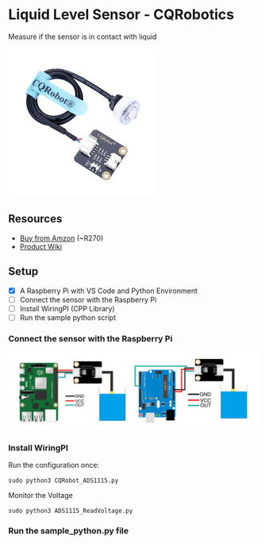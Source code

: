 # Liquid Level Sensor - CQRobotics #
Measure if the sensor is in contact with liquid

![](https://raw.githubusercontent.com/mariusvrstr/hydriot/main/Raspberry%20Pi/Liquid%20Level%20Sensor%20(CQRobotics%20)/resources/sensor.jpg)


## Resources ##

* [Buy from Amzon](https://www.amazon.com/CQRobot-Consumption-Resistance-Temperature-Properties/dp/B07ZMGW3QJ) (~R270)
* [Product Wiki](http://www.cqrobot.wiki/index.php/Liquid_Level_Sensor)

## Setup ##

- [X] A Raspberry Pi with VS Code and Python Environment 
- [ ] Connect the sensor with the Raspberry Pi
- [ ] Install WiringPI (CPP Library)
- [ ] Run the sample python script

### Connect the sensor with the Raspberry Pi ###

![](https://raw.githubusercontent.com/mariusvrstr/hydriot/main/Raspberry%20Pi/Liquid%20Level%20Sensor%20(CQRobotics%20)/resources/connection.jpg)

### Install WiringPI ###

Run the configuration once:

```console
sudo python3 CQRobot_ADS1115.py
```

Monitor the Voltage

```console
sudo python3 ADS1115_ReadVoltage.py
```

### Run the sample_python.py file ###

